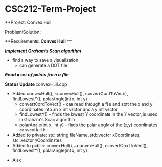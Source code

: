 # CSC212-Term-Project
**Project:
Convex Hull

Problem/Solution:


**Requirements:
**Convex Hull**
^^^

**_Implement Graham’s Scan algorithm_**
- find a way to save a visualization
  - can generate a DOT file

**_Read a set of points from a file_**

**Status Update**
convexHull.cpp
  * Added convexHull(), ~convexHull(), convertCordToVect(), findLowestY(), polarAngle(int x, int y)
    * convertCordToVect() - can read through a file and sort the x and y coordinates into an x int vector and a y int vector
    * findLowestY() - finds the lowest Y coordinate in the Y vector, is used in Graham's Scan algorithm
    * polarAngle(int x, int y) - finds the polar angle of the (x,y) coordinates
convexHull.h
  * Added to private: std::string fileName, std::vector <int> xCoordinates, std::vector <int> yCoordinates
  * Added to public: convexHull(), ~convexHull(), convertCordToVect(), findLowestY(), polarAngle(int x, int y)
- Alex
